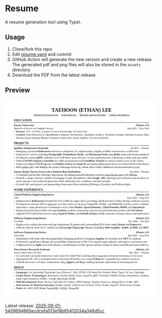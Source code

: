 # Resume

A resume generation tool using Typst.

## Usage

1. Clone/fork this repo
2. Edit [resume.yaml](./resume.yaml) and commit
3. GitHub Action will generate the new version and create a new release
   The generated pdf and png files will also be stored in the `assets` directory
4. Download the PDF from the latest release

## Preview

![resume](./assets/resume.png)

Latest release: [2025-09-01-5409694665ecdcefa013ef8b65412034a346d5cc](https://github.com/ethn1ee/resume/releases/tag/2025-09-01-5409694665ecdcefa013ef8b65412034a346d5cc)
